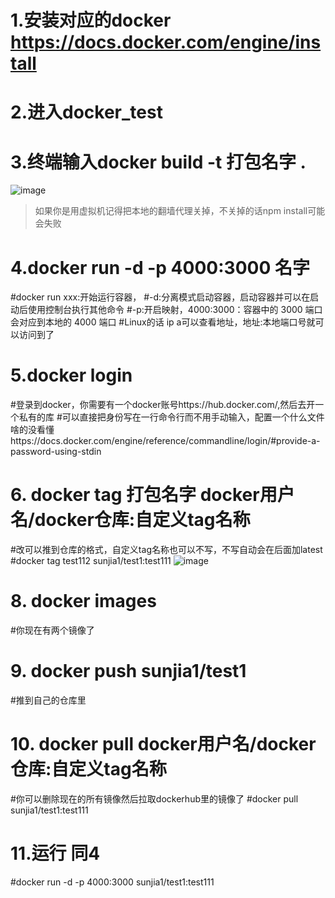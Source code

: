 # 1.安装对应的docker https://docs.docker.com/engine/install

# 2.进入docker_test

# 3.终端输入docker build -t 打包名字 .

![image](https://user-images.githubusercontent.com/102155088/168894361-fb6bd3cf-dc35-41dd-926e-fb59013853f4.png)

> 如果你是用虚拟机记得把本地的翻墙代理关掉，不关掉的话npm install可能会失败
# 4.docker run -d -p 4000:3000 名字
#docker run xxx:开始运行容器，
#-d:分离模式启动容器，启动容器并可以在启动后使用控制台执行其他命令
#-p:开启映射，4000:3000：容器中的 3000 端口会对应到本地的 4000 端口
#Linux的话 ip a可以查看地址，地址:本地端口号就可以访问到了
# 5.docker login  
#登录到docker，你需要有一个docker账号https://hub.docker.com/,然后去开一个私有的库 
#可以直接把身份写在一行命令行而不用手动输入，配置一个什么文件啥的没看懂https://docs.docker.com/engine/reference/commandline/login/#provide-a-password-using-stdin
# 6. docker tag  打包名字  docker用户名/docker仓库:自定义tag名称
#改可以推到仓库的格式，自定义tag名称也可以不写，不写自动会在后面加latest 
#docker tag test112  sunjia1/test1:test111
![image](https://user-images.githubusercontent.com/102155088/168899140-91efb51c-f2dc-41ef-ae32-3a4f4f3c9e8d.png)
# 8. docker images
#你现在有两个镜像了
# 9. docker push sunjia1/test1
#推到自己的仓库里
# 10. docker pull docker用户名/docker仓库:自定义tag名称
#你可以删除现在的所有镜像然后拉取dockerhub里的镜像了
#docker pull sunjia1/test1:test111   
# 11.运行 同4 
#docker run -d -p 4000:3000 sunjia1/test1:test111 
